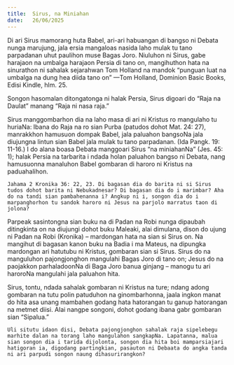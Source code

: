 ```yaml
---
title:  Sirus, na Miniahan
date:   26/06/2025
---
```


Di ari Sirus mamorang huta Babel, ari-ari habuangan di bangso ni Debata nunga marujung, jala ersia mangaloas nasida laho mulak tu tano parpadanan uhut paulihon muse Bagas Joro. Niuluhon ni Sirus, gabe harajaon na umbalga harajaon Persia di tano on, mangihuthon hata na sinurathon ni sahalak sejarahwan Tom Holland na mandok “punguan luat na umbalga na dung hea diida tano on” —Tom Holland, Dominion Basic Books, Edisi Kindle, hlm. 25.

Songon hasomalan ditongatonga ni halak Persia, Sirus digoari do “Raja na Daulat” manang “Raja ni nasa raja.”

Sirus manggombarhon dia na laho masa di ari ni Kristus ro mangulaho tu huriaNa: Ibana do Raja na ro sian Purba (patudos dohot Mat. 24: 27), manrakkhon hamusuon dompak Babel, jala paluahon bangsoNa jala diujungna lintun sian Babel jala mulak tu tano parpadanan. (Ida Pangk. 19: 11-16.) I do alana boasa Debata manggoari Sirus “na miniahanNa” (Jes. 45: 1); halak Persia na tarbarita i ndada holan paluahon bangso ni Debata, nang hamusuonna manaluhon Babel gombaran di haroro ni Kristus na paduahalihon.

`Jahama 2 Kronika 36: 22, 23. Di bagasan dia do barita ni si Sirus tudos dohot barita ni Nebukadnesar? Di bagasan dia do i marimbar? Aha do na tandi sian pambahenanna i? Angkup ni i, songon dia do i marpanghorhon tu sandok haroro ni Jesus na parjolo marratus taon di jolona?`

Parpeak sasintongna sian buku na di Padan na Robi nunga dipaubah ditingkinta on na diujungi dohot buku Maleaki, alai dimulana, dison do ujung ni Padan na Robi (Kronika) – mardongan hata na sian si Sirus on. Na mangihut di bagasan kanon buku na Badia i ma Mateus, na dipungka mardongan ari hatutubu ni Kristus, gombaran sian si Sirus. Sirus do na manguluhon pajongjonghon mangulahi Bagas Joro di tano on; Jesus do na paojakkon parhaladoonNa di Baga Joro banua ginjang – manogu tu ari haroroNa mangulahi jala paluahon hita.

Sirus, tontu, ndada sahalak gombaran ni Kristus na ture; ndang adong gombaran na tutu polin patuduhon na ginombarhonna, jaala ingkon manat do hita asa unang mambahen godang hata hatorangan tu ganup hatorangan na metmet diisi. Alai nangpe songoni, dohot godang ibana gabr gombaran sian “Sipalua.”

`Uli situtu idaon disi, Debata pajongjonghon sahalak raja sipelebegu marhite dalan na torang laho mangulahon sangkapNa. Lapatanna, malua sian songon dia i tarida dijolonta, songon dia hita boi mamparsiajari hatigoran ia, digodang partingkian, pasauton ni Debaata do angka tanda ni ari parpudi songon naung dihasurirangkon?`